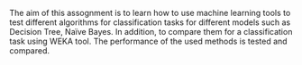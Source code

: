 The aim of this assognment is to learn how to use machine learning tools to test different algorithms for classification tasks for different models such as Decision Tree, Naïve Bayes. 
In addition, to compare them for a classification task using WEKA tool.
The performance of the used methods is tested and compared.
